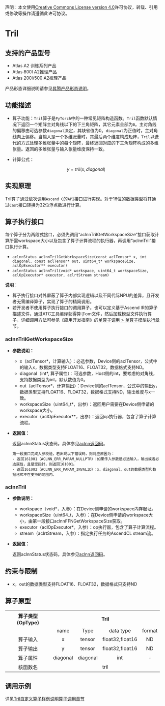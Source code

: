 声明：本文使用[Creative Commons License version 4.0](https://creativecommons.org/licenses/by/4.0/legalcode)许可协议，转载、引用或修改等操作请遵循此许可协议。

# Tril

## 支持的产品型号

- Atlas A2 训练系列产品
- Atlas 800I A2推理产品
- Atlas 200I/500 A2推理产品

产品形态详细说明请参见[昇腾产品形态说明](https://www.hiascend.com/document/redirect/CannCommunityProductForm)。


## 功能描述

- 算子功能：`Tril`算子是`PyTorch`中的一种常见矩阵构造函数。`Tril`函数默认情况下返回一个矩阵主对角线以下的下三角矩阵，其它元素全部为`0`。主对角线的偏移由可选参数`diagonal`决定，其缺省值为0。`diagonal`为正值时，主对角线向上偏移。当输入是一个多维张量时，其最后两个维度构成矩阵，`Tril`以迭代的方式处理多维张量中的每个矩阵，最终返回对应的下三角矩阵构成的多维张量。返回的多维张量与输入张量维度保持一致。
- 计算公式：

  $$
  y = tril(x, diagonal)
  $$

## 实现原理

Tril算子通过依次调用`Ascend C`的`API`接口进行实现。对于16位的数据类型将其通过`Cast`接口转换为32位浮点数进行计算。

## 算子执行接口

每个算子分为两段式接口，必须先调用“aclnnTrilGetWorkspaceSize”接口获取计算所需workspace大小以及包含了算子计算流程的执行器，再调用“aclnnTril”接口执行计算。

* `aclnnStatus aclnnTrilGetWorkspaceSize(const aclTensor* x, int diagonal, const aclTensor* out, uint64_t* workspaceSize, aclOpExecutor** executor)`
* `aclnnStatus aclnnTril(void* workspace, uint64_t workspaceSize, aclOpExecutor* executor, aclrtStream stream)`

**说明**：

- 算子执行接口对外屏蔽了算子内部实现逻辑以及不同代际NPU的差异，且开发者无需编译算子，实现了算子的精简调用。
- 若开发者不使用算子执行接口的调用算子，也可以定义基于Ascend IR的算子描述文件，通过ATC工具编译获得算子om文件，然后加载模型文件执行算子，详细调用方法可参见《应用开发指南》的[单算子调用 > 单算子模型执行](https://hiascend.com/document/redirect/CannCommunityCppOpcall)章节。

### aclnnTrilGetWorkspaceSize

- **参数说明：**

  - x（aclTensor\*，计算输入）：必选参数，Device侧的aclTensor，公式中的输入x，数据类型支持FLOAT16、FLOAT32，数据格式支持ND。
  - diagonal（int\*, 算子属性）：可选参数，Host侧的int，要考虑的对角线，支持数据类型为int，默认数值为0。
  - out（aclTensor\*，计算输出）：Device侧的aclTensor，公式中的输出y，数据类型支持FLOAT16、FLOAT32，数据格式支持ND，输出维度与x一致。
  - workspaceSize（uint64\_t\*，出参）：返回用户需要在Device侧申请的workspace大小。
  - executor（aclOpExecutor\*\*，出参）：返回op执行器，包含了算子计算流程。



- **返回值：**
  
  返回aclnnStatus状态码，具体参见[aclnn返回码](https://www.hiascend.com/document/detail/zh/CANNCommunityEdition/800alpha003/apiref/aolapi/context/common/aclnn%E8%BF%94%E5%9B%9E%E7%A0%81_fuse.md)。
  
  ```
  第一段接口完成入参校验，若出现以下错误码，则对应原因为：
  - 返回161001（ACLNN_ERR_PARAM_NULLPTR）：如果传入参数是必选输入，输出或者必选属性，且是空指针，则返回161001。
  - 返回161002（ACLNN_ERR_PARAM_INVALID）：x、diagonal、out的数据类型和数据格式不在支持的范围内。
    ```

### aclnnTril

- **参数说明：**

  - workspace（void\*，入参）：在Device侧申请的workspace内存起址。
  - workspaceSize（uint64\_t，入参）：在Device侧申请的workspace大小，由第一段接口aclnnFFNGetWorkspaceSize获取。
  - executor（aclOpExecutor\*，入参）：op执行器，包含了算子计算流程。
  - stream（aclrtStream，入参）：指定执行任务的AscendCL stream流。
- **返回值：**

  返回aclnnStatus状态码，具体参见[aclnn返回码](https://www.hiascend.com/document/detail/zh/CANNCommunityEdition/800alpha003/apiref/aolapi/context/common/aclnn%E8%BF%94%E5%9B%9E%E7%A0%81_fuse.md)。


## 约束与限制

- x，out的数据类型支持FLOAT16、FLOAT32，数据格式只支持ND

## 算子原型

<table>
<tr><th align="center">算子类型(OpType)</th><th colspan="4" align="center">Tril</th></tr> 
<tr><td align="center"> </td><td align="center">name</td><td align="center">Type</td><td align="center">data type</td><td align="center">format</td></tr>  
<tr><td rowspan="2" align="center">算子输入</td>
 
<tr><td align="center">x</td><td align="center">tensor</td><td align="center">float32,float16</td><td align="center">ND</td></tr>  

<tr><td rowspan="1" align="center">算子输出</td>
<td align="center">y</td><td align="center">tensor</td><td align="center">float32,float16</td><td align="center">ND</td></tr>  
<tr><td rowspan="1" align="center">算子属性</td>
<td align="center">diagonal</td><td align="center">diagonal</td><td align="center">int</td><td align="center">-</td></tr>  
<tr><td rowspan="1" align="center">核函数名</td><td colspan="4" align="center">tril</td></tr>  
</table>

## 调用示例

详见[Tril自定义算子样例说明算子调用章节](../README.md#算子调用)